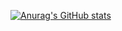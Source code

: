 [![Anurag's GitHub stats](https://github-readme-stats.vercel.app/api?username=ardotheedu)](https://github.com/anuraghazra/github-readme-stats)
